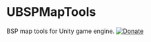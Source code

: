 # UBSPMapTools
BSP map tools for Unity game engine.
[![Donate](https://img.shields.io/badge/Donate-PayPal-green.svg)](evansj5125@gmail.com)

